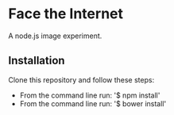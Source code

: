 # Face the Internet

A node.js image experiment. 

## Installation

Clone this repository and follow these steps:

* From the command line run: '$ npm install'
* From the command line run: '$ bower install'

<!-- ```sh
curl -LO http://git.io/Xy0Chg
git add README.md
git commit -m "Use README Boilerplate"
```

## Usage

Replace the contents of `README.md` with your project's:

* Name
* Description
* Installation instructions
* Usage instructions
* Support instructions
* Contributing instructions

Feel free to remove any sections that aren't applicable to your project.

## Support

Please [open an issue](https://github.com/fraction/readme-boilerplate/issues/new) for support.

## Contributing

Please contribute using [Github Flow](https://guides.github.com/introduction/flow/). Create a branch, add commits, and [open a pull request](https://github.com/fraction/readme-boilerplate/compare/). -->

